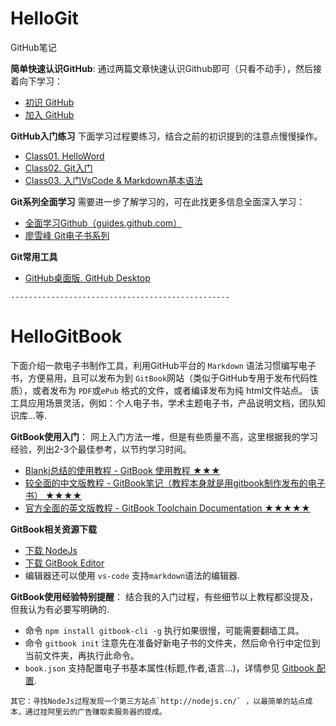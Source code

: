 # HelloGit
GitHub笔记


**简单快速认识GitHub**: 
通过两篇文章快速认识Github即可（只看不动手），然后接着向下学习：
- [初识 GitHub](https://www.jianshu.com/p/94e2794cb270)
- [加入 GitHub](https://www.jianshu.com/p/d9f9bba4da0f)

**GitHub入门练习**
下面学习过程要练习，结合之前的初识提到的注意点慢慢操作。
- [Class01. HelloWord](https://guides.github.com/activities/hello-world/)
- [Class02. Git入门](https://guides.github.com/introduction/git-handbook/)
- [Class03. 入门VsCode & Markdown基本语法](https://www.cnblogs.com/LuckyZLi/p/9776143.html)

**Git系列全面学习**
需要进一步了解学习的，可在此找更多信息全面深入学习：
 - [全面学习Github（guides.github.com）](https://guides.github.com/)
 - [廖雪峰 Git电子书系列](https://www.liaoxuefeng.com/wiki/0013739516305929606dd18361248578c67b8067c8c017b000)

**Git常用工具**
- [GitHub桌面版. GitHub Desktop](https://desktop.github.com/)

```
-------------------------------------------------
```

# HelloGitBook
   下面介绍一款电子书制作工具，利用GitHub平台的 `Markdown` 语法习惯编写电子书，方便易用，且可以发布为到 `GitBook`网站（类似于GitHub专用于发布代码性质），或者发布为 `PDF`或`ePub` 格式的文件，或者编译发布为纯 html文件站点。 
   该工具应用场景灵活，例如：个人电子书，学术主题电子书，产品说明文档，团队知识库...等.

**GitBook使用入门**：
网上入门方法一堆，但是有些质量不高，这里根据我的学习经验，列出2-3个最佳参考，以节约学习时间。
- [Blankj总结的使用教程 - GitBook 使用教程 ★★★](https://www.jianshu.com/p/421cc442f06c)
- [较全面的中文版教程 - GitBook笔记（教程本身就是用gitbook制作发布的电子书） ★★★★](https://dunwu.gitbooks.io/gitbook-notes/)
- [官方全面的英文版教程 - GitBook Toolchain Documentation ★★★★★](https://toolchain.gitbook.com/ebook.html)

**GitBook相关资源下载**
- [下载 NodeJs](https://nodejs.org/zh-cn/)
- [下载 GitBook Editor](https://legacy.gitbook.com/editor)
- 编辑器还可以使用 `vs-code` 支持`markdown`语法的编辑器.

**GitBook使用经验特别提醒**：
结合我的入门过程，有些细节以上教程都没提及，但我认为有必要写明确的.
- 命令 `npm install gitbook-cli -g` 执行如果很慢，可能需要翻墙工具。
- 命令 `gitbook init` 注意先在准备好新电子书的文件夹，然后命令行中定位到当前文件夹，再执行此命令。
- `book.json` 支持配置电子书基本属性(标题,作者,语言...)，详情参见 [Gitbook 配置](https://dunwu.gitbooks.io/gitbook-notes/basics/settings.html).

```
其它：寻找NodeJs过程发现一个第三方站点`http://nodejs.cn/` ，以最简单的站点成本，通过挂阿里云的广告赚取卖服务器的提成。
```

